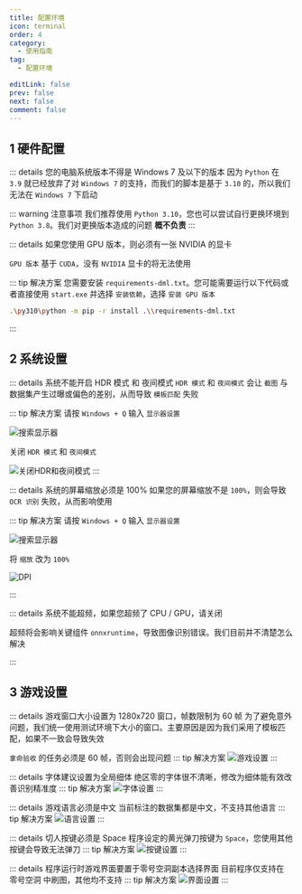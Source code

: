 ```yaml
---
title: 配置环境
icon: terminal
order: 4
category:
  - 使用指南
tag:
  - 配置环境

editLink: false
prev: false
next: false
comment: false
---
```


## 1 硬件配置

::: details 您的电脑系统版本不得是 Windows 7 及以下的版本
因为 `Python` 在 `3.9` 就已经放弃了对 `Windows 7` 的支持，而我们的脚本是基于 `3.10` 的，所以我们无法在 `Windows 7` 下启动

::: warning 注意事项
我们推荐使用 `Python 3.10`，您也可以尝试自行更换环境到 `Python 3.8`。我们对更换版本造成的问题 **概不负责**
:::

::: details 如果您使用 GPU 版本，则必须有一张 NVIDIA 的显卡

`GPU 版本` 基于 `CUDA`，没有 `NVIDIA` 显卡的将无法使用

::: tip 解决方案
您需要安装 `requirements-dml.txt`。您可能需要运行以下代码或者直接使用 `start.exe` 并选择 `安装依赖`，选择 `安装 GPU 版本`

```bash
.\py310\python -m pip -r install .\\requirements-dml.txt
```
:::

## 2 系统设置

::: details 系统不能开启 HDR 模式 和 夜间模式
`HDR 模式` 和 `夜间模式`  会让 `截图` 与数据集产生过曝或偏色的差别，从而导致 `模板匹配` 失败

::: tip 解决方案
请按 `Windows + Q` 输入 `显示器设置`

![搜索显示器](/image/MonitorSearch.png)

关闭 `HDR 模式` 和 `夜间模式`

![关闭HDR和夜间模式](/image/MonitorSetting.png)
:::

::: details 系统的屏幕缩放必须是 100%
如果您的屏幕缩放不是 `100%`，则会导致 `OCR 识别` 失败，从而影响使用 

::: tip 解决方案
请按 `Windows + Q` 输入 `显示器设置`

![搜索显示器](/image/MonitorSearch.png)

将 `缩放` 改为 `100%`

![DPI](/image/DPI.png)

:::

::: details 系统不能超频，如果您超频了 CPU / GPU，请关闭

超频将会影响关键组件 `onnxruntime`，导致图像识别错误。我们目前并不清楚怎么解决

:::

## 3 游戏设置

::: details 游戏窗口大小设置为 1280x720 窗口，帧数限制为 60 帧
为了避免意外问题，我们统一使用测试环境下大小的窗口。主要原因是因为我们采用了模板匹配，如果不一致会导致失效

`拿命验收` 的任务必须是 60 帧，否则会出现问题
::: tip 解决方案
![游戏设置](/image/GameSettings.png)
:::

::: details 字体建议设置为全局细体
绝区零的字体很不清晰，修改为细体能有效改善识别精准度
::: tip 解决方案
![字体设置](/image/FontSettings.png)
:::

::: details 游戏语言必须是中文
当前标注的数据集都是中文，不支持其他语言
::: tip 解决方案
![语言设置](/image/LanguageSettings.png)
:::

::: details 切人按键必须是 Space
程序设定的黄光弹刀按键为 `Space`，您使用其他按键会导致无法弹刀
::: tip 解决方案
![按键设置](/image/ControlSettings.png)
:::

::: details 程序运行时游戏界面要置于零号空洞副本选择界面
目前程序仅支持在 零号空洞 中刷图，其他均不支持
::: tip 解决方案
![界面设置](/image/Page.png)
:::